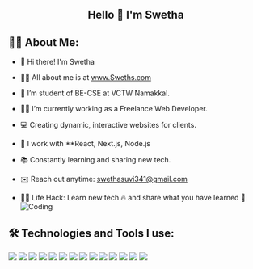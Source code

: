 <div align="center">

  ## Hello 👋 I'm Swetha

</div>

## 👩‍💻 About Me:

- 👋 Hi there! I'm Swetha
  
- 🙋‍♂️ All about me is at www.Sweths.com

- 📖 I’m student of BE-CSE at VCTW Namakkal.
  
- 👨‍💻 I’m currently working as a Freelance Web Developer.

- 💻 Creating dynamic, interactive websites for clients.
    
- 🔧 I work with **React, Next.js, Node.js
  
- 📚 Constantly learning and sharing new tech.
  
- ✉️ Reach out anytime: swethasuvi341@gmail.com

- 👨‍💻 Life Hack: Learn new tech 🔥 and share what you have learned 🎉
![Coding](https://cdn.dribbble.com/users/1162077/screenshots/3848914/media/320984a2b7a9a1d5a1cdcd3e9bc5c1f7.gif)

<!-- Replace this image URL with your own or use a GIF like above -->


## 🛠️ Technologies and Tools I use:

<p align="left">
 
  <img src="https://img.shields.io/badge/C++-00599C?style=for-the-badge&logo=c%2B%2B&logoColor=white" />
  <img src="https://img.shields.io/badge/JavaScript-F7DF1E?style=for-the-badge&logo=javascript&logoColor=black" />
  <img src="https://img.shields.io/badge/React-20232A?style=for-the-badge&logo=react&logoColor=61DAFB" />
  <img src="https://img.shields.io/badge/Next.js-000000?style=for-the-badge&logo=nextdotjs&logoColor=white" />
  <img src="https://img.shields.io/badge/MongoDB-4EA94B?style=for-the-badge&logo=mongodb&logoColor=white" />
  <img src="https://img.shields.io/badge/Node.js-339933?style=for-the-badge&logo=node.js&logoColor=white" />
  <img src="https://img.shields.io/badge/NPM-CB3837?style=for-the-badge&logo=npm&logoColor=white" />
  <img src="https://img.shields.io/badge/Redux-764ABC?style=for-the-badge&logo=redux&logoColor=white" />
  <img src="https://img.shields.io/badge/Express.js-404D59?style=for-the-badge&logo=express&logoColor=white" />
  <img src="https://img.shields.io/badge/Tailwind CSS-06B6D4?style=for-the-badge&logo=tailwind-css&logoColor=white" />
  <img src="https://img.shields.io/badge/HTML5-E34F26?style=for-the-badge&logo=html5&logoColor=white" />
  <img src="https://img.shields.io/badge/CSS3-1572B6?style=for-the-badge&logo=css3&logoColor=white" />
  <img src="https://img.shields.io/badge/Postman-FF6C37?style=for-the-badge&logo=postman&logoColor=white" />
  <img src="https://img.shields.io/badge/Git-F05032?style=for-the-badge&logo=git&logoColor=white" />
</p>

